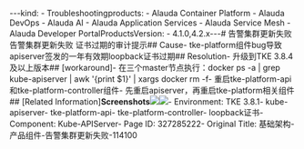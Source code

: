 ---kind:   - Troubleshootingproducts:    - Alauda Container Platform   - Alauda DevOps   - Alauda AI   - Alauda Application Services   - Alauda Service Mesh   - Alauda Developer PortalProductsVersion:   - 4.1.0,4.2.x---<!-- A type of document that involves encountering a fault, diag...it, performing root cause analysis, and providing solutions. --># 告警集群更新失败告警集群更新失败 证书过期的审计提示## Cause- tke-platform组件bug导致apiserver签发的一年有效期loopback证书过期## Resolution- 升级到TKE 3.8.4及以上版本## [workaround]- 在三个master节点执行：docker ps -a | grep kube-apiserver | awk '{print $1}' | xargs docker rm -f- 重启tke-platform-api和tke-platform-controller组件- 先重启apiserver，再重启tke-platform相关组件## [Related Information]**Screenshots**![](/download/attachments/327285222/1753856601_99781_e32a63_%25E5%25BE%25AE%25E4%25BF%25A1%25E5%259B%25BE%25E7%2589%2587_2025-07-30_142239_139.png?version=1&modificationDate=1754555742000&api=v2)![](/download/attachments/327285222/1753856602_99781_c17f29_%25E5%25BE%25AE%25E4%25BF%25A1%25E5%259B%25BE%25E7%2589%2587_2025-07-30_142307_432.jpg?version=1&modificationDate=1754555742000&api=v2)- Environment: TKE 3.8.1- kube-apiserver- tke-platform-api- tke-platform-controller- loopback证书- Component: Kube-APIServer- Page ID: 327285222- Original Title: 基础架构-产品组件-告警集群更新失败-114100
